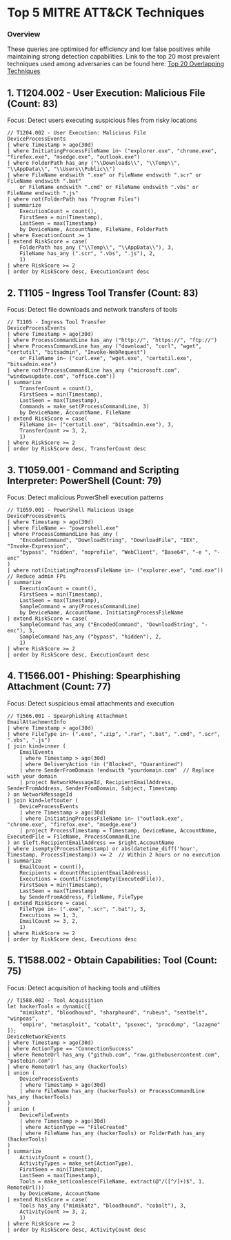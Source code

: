 # Top 5 MITRE ATT&CK Techniques

### Overview
These queries are optimised for efficiency and low false positives while maintaining strong detection capabilities.
Link to the top 20 most prevalent techniques used among adversaries can be found here: [Top 20 Overlapping Techniques](https://github.com/jalacloud/Extended-Threat-Informed-Defence/blob/main/threatintel/top_20_techniques_2025-04.json)

## 1. T1204.002 - User Execution: Malicious File (Count: 83)
Focus: Detect users executing suspicious files from risky locations

```kql
// T1204.002 - User Execution: Malicious File
DeviceProcessEvents
| where Timestamp > ago(30d)
| where InitiatingProcessFileName in~ ("explorer.exe", "chrome.exe", "firefox.exe", "msedge.exe", "outlook.exe")
| where FolderPath has_any ("\\Downloads\\", "\\Temp\\", "\\AppData\\", "\\Users\\Public\\")
| where FileName endswith ".exe" or FileName endswith ".scr" or FileName endswith ".bat" 
    or FileName endswith ".cmd" or FileName endswith ".vbs" or FileName endswith ".js"
| where not(FolderPath has "Program Files")
| summarize 
    ExecutionCount = count(),
    FirstSeen = min(Timestamp),
    LastSeen = max(Timestamp)
    by DeviceName, AccountName, FileName, FolderPath
| where ExecutionCount >= 1
| extend RiskScore = case(
    FolderPath has_any ("\\Temp\\", "\\AppData\\"), 3,
    FileName has_any (".scr", ".vbs", ".js"), 2,
    1)
| where RiskScore >= 2
| order by RiskScore desc, ExecutionCount desc
```

## 2. T1105 - Ingress Tool Transfer (Count: 83)
Focus: Detect file downloads and network transfers of tools

```kql
// T1105 - Ingress Tool Transfer
DeviceProcessEvents
| where Timestamp > ago(30d)
| where ProcessCommandLine has_any ("http://", "https://", "ftp://")
| where ProcessCommandLine has_any ("download", "curl", "wget", "certutil", "bitsadmin", "Invoke-WebRequest")
    or FileName in~ ("curl.exe", "wget.exe", "certutil.exe", "bitsadmin.exe")
| where not(ProcessCommandLine has_any ("microsoft.com", "windowsupdate.com", "office.com"))
| summarize 
    TransferCount = count(),
    FirstSeen = min(Timestamp),
    LastSeen = max(Timestamp),
    Commands = make_set(ProcessCommandLine, 3)
    by DeviceName, AccountName, FileName
| extend RiskScore = case(
    FileName in~ ("certutil.exe", "bitsadmin.exe"), 3,
    TransferCount >= 3, 2,
    1)
| where RiskScore >= 2
| order by RiskScore desc, TransferCount desc
```

## 3. T1059.001 - Command and Scripting Interpreter: PowerShell (Count: 79)
Focus: Detect malicious PowerShell execution patterns

```kql
// T1059.001 - PowerShell Malicious Usage  
DeviceProcessEvents
| where Timestamp > ago(30d)
| where FileName =~ "powershell.exe"
| where ProcessCommandLine has_any (
    "EncodedCommand", "DownloadString", "DownloadFile", "IEX", "Invoke-Expression",
    "bypass", "hidden", "noprofile", "WebClient", "Base64", "-e ", "-enc"
)
| where not(InitiatingProcessFileName in~ ("explorer.exe", "cmd.exe"))  // Reduce admin FPs
| summarize 
    ExecutionCount = count(),
    FirstSeen = min(Timestamp),
    LastSeen = max(Timestamp),
    SampleCommand = any(ProcessCommandLine)
    by DeviceName, AccountName, InitiatingProcessFileName
| extend RiskScore = case(
    SampleCommand has_any ("EncodedCommand", "DownloadString", "-enc"), 3,
    SampleCommand has_any ("bypass", "hidden"), 2,
    1)
| where RiskScore >= 2
| order by RiskScore desc, ExecutionCount desc
```

## 4. T1566.001 - Phishing: Spearphishing Attachment (Count: 77)
Focus: Detect suspicious email attachments and execution

```kql
// T1566.001 - Spearphishing Attachment
EmailAttachmentInfo
| where Timestamp > ago(30d)
| where FileType in~ (".exe", ".zip", ".rar", ".bat", ".cmd", ".scr", ".vbs", ".js")
| join kind=inner (
    EmailEvents
    | where Timestamp > ago(30d)
    | where DeliveryAction !in ("Blocked", "Quarantined")
    | where SenderFromDomain !endswith "yourdomain.com"  // Replace with your domain
    | project NetworkMessageId, RecipientEmailAddress, SenderFromAddress, SenderFromDomain, Subject, Timestamp
) on NetworkMessageId
| join kind=leftouter (
    DeviceProcessEvents
    | where Timestamp > ago(30d)
    | where InitiatingProcessFileName in~ ("outlook.exe", "chrome.exe", "firefox.exe", "msedge.exe")
    | project ProcessTimestamp = Timestamp, DeviceName, AccountName, ExecutedFile = FileName, ProcessCommandLine
) on $left.RecipientEmailAddress == $right.AccountName
| where isempty(ProcessTimestamp) or abs(datetime_diff('hour', Timestamp, ProcessTimestamp)) <= 2  // Within 2 hours or no execution
| summarize 
    EmailCount = count(),
    Recipients = dcount(RecipientEmailAddress),
    Executions = countif(isnotempty(ExecutedFile)),
    FirstSeen = min(Timestamp),
    LastSeen = max(Timestamp)
    by SenderFromAddress, FileName, FileType
| extend RiskScore = case(
    FileType in~ (".exe", ".scr", ".bat"), 3,
    Executions >= 1, 3,
    EmailCount >= 3, 2,
    1)
| where RiskScore >= 2
| order by RiskScore desc, Executions desc
```

## 5. T1588.002 - Obtain Capabilities: Tool (Count: 75)
Focus: Detect acquisition of hacking tools and utilities

```kql
// T1588.002 - Tool Acquisition
let hackerTools = dynamic([
    "mimikatz", "bloodhound", "sharphound", "rubeus", "seatbelt", "winpeas", 
    "empire", "metasploit", "cobalt", "psexec", "procdump", "lazagne"
]);
DeviceNetworkEvents
| where Timestamp > ago(30d)
| where ActionType == "ConnectionSuccess"
| where RemoteUrl has_any ("github.com", "raw.githubusercontent.com", "pastebin.com")
| where RemoteUrl has_any (hackerTools)
| union (
    DeviceProcessEvents
    | where Timestamp > ago(30d)
    | where FileName has_any (hackerTools) or ProcessCommandLine has_any (hackerTools)
)
| union (
    DeviceFileEvents
    | where Timestamp > ago(30d)
    | where ActionType == "FileCreated"
    | where FileName has_any (hackerTools) or FolderPath has_any (hackerTools)
)
| summarize 
    ActivityCount = count(),
    ActivityTypes = make_set(ActionType),
    FirstSeen = min(Timestamp),
    LastSeen = max(Timestamp),
    Tools = make_set(coalesce(FileName, extract(@"/([^/]+)$", 1, RemoteUrl)))
    by DeviceName, AccountName
| extend RiskScore = case(
    Tools has_any ("mimikatz", "bloodhound", "cobalt"), 3,
    ActivityCount >= 3, 2,
    1)
| where RiskScore >= 2
| order by RiskScore desc, ActivityCount desc
```
